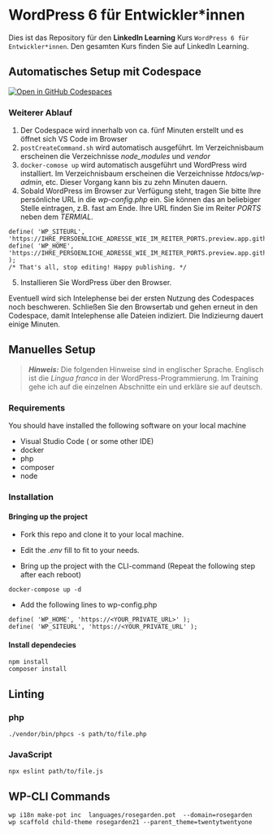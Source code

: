 # WordPress 6 für Entwickler*innen

Dies ist das Repository für den **LinkedIn Learning** Kurs `WordPress 6 für Entwickler*innen`. Den gesamten Kurs finden Sie auf LinkedIn Learning.

## Automatisches Setup mit Codespace
[![Open in GitHub Codespaces](https://github.com/codespaces/badge.svg)](https://github.com/codespaces/new?hide_repo_select=true&ref=main&repo=564877154&machine=largePremiumLinux&devcontainer_path=.devcontainer%2Fdevcontainer.json&location=WestEurope)

### Weiterer Ablauf
1. Der Codespace wird innerhalb von ca. fünf Minuten erstellt und es öffnet sich VS Code im Browser
1. ```postCreateCommand.sh``` wird automatisch ausgeführt. Im Verzeichnisbaum erscheinen die Verzeichnisse _node_modules_ und _vendor_
1. ```docker-comose up``` wird automatisch ausgeführt und WordPress wird installiert. Im Verzeichnisbaum erscheinen die Verzeichnisse _htdocs/wp-admin_, etc. Dieser Vorgang kann bis zu zehn Minuten dauern.
1. Sobald WordPress im Browser zur Verfügung steht, tragen Sie bitte Ihre persönliche URL in die _wp-config.php_ ein.
 Sie können das an beliebiger Stelle eintragen, z.B. fast am Ende. Ihre URL finden Sie im Reiter _PORTS_ neben dem _TERMIAL_.
```
define( 'WP_SITEURL', 'https://IHRE_PERSOENLICHE_ADRESSE_WIE_IM_REITER_PORTS.preview.app.github.dev/');
define( 'WP_HOME', 'https://IHRE_PERSOENLICHE_ADRESSE_WIE_IM_REITER_PORTS.preview.app.github.dev/' );
/* That's all, stop editing! Happy publishing. */
```
5. Installieren Sie WordPress über den Browser.

Eventuell wird sich Intelephense bei der ersten Nutzung des Codespaces noch beschweren. Schließen Sie den Browsertab und gehen erneut in den Codespace, damit Intelephense alle Dateien indiziert. Die Indizieurng dauert einige Minuten.

## Manuelles Setup

> **_Hinweis:_**  Die folgenden Hinweise 
sind in englischer Sprache. Englisch ist die _Lingua franca_ in der WordPress-Programmierung. Im Training gehe ich auf die einzelnen Abschnitte ein und erkläre sie auf deutsch.

### Requirements
You should have installed the following software on your local machine
- Visual Studio Code ( or some other IDE)
- docker
- php
- composer
- node
### Installation
#### Bringing up the project
- Fork this repo and clone it to your local machine.

- Edit the _.env_ fill to fit to your needs.
- Bring up the project with the CLI-command (Repeat the following step after each reboot)
```
docker-compose up -d
```
- Add the following lines to wp-config.php 
```
define( 'WP_HOME', 'https://<YOUR_PRIVATE_URL>' );
define( 'WP_SITEURL', 'https://<YOUR_PRIVATE_URL' );
```
#### Install dependecies
```
npm install
composer install
```

## Linting
### php
```
./vendor/bin/phpcs -s path/to/file.php
```

### JavaScript
```
npx eslint path/to/file.js
```

## WP-CLI Commands
```
wp i18n make-pot inc  languages/rosegarden.pot  --domain=rosegarden
wp scaffold child-theme rosegarden21 --parent_theme=twentytwentyone

```
